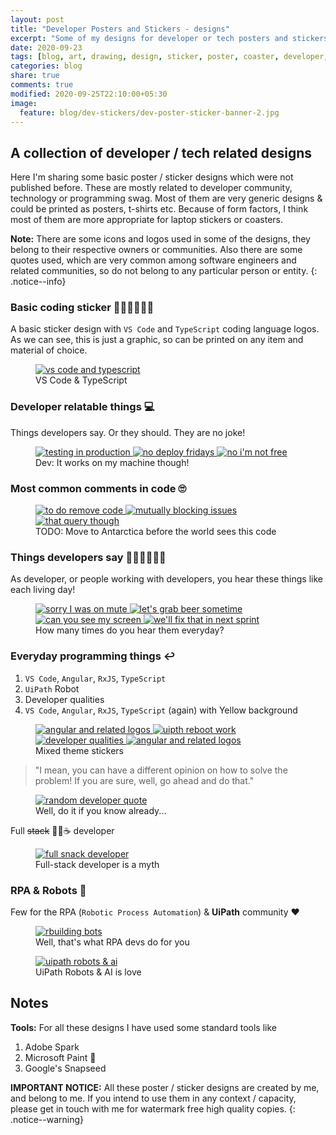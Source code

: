 ```yaml
---
layout: post
title: "Developer Posters and Stickers - designs"
excerpt: "Some of my designs for developer or tech posters and stickers"
date: 2020-09-23
tags: [blog, art, drawing, design, sticker, poster, coaster, developer, tech, quotes]
categories: blog
share: true
comments: true
modified: 2020-09-25T22:10:00+05:30
image:
  feature: blog/dev-stickers/dev-poster-sticker-banner-2.jpg
---
```


## A collection of developer / tech related designs

Here I'm sharing some basic poster / sticker designs which were not published before. These are mostly related to developer community, technology or programming swag. Most of them are very generic designs & could be printed as posters, t-shirts etc. Because of form factors, I think most of them are more appropriate for laptop stickers or coasters.

**Note:** There are some icons and logos used in some of the designs, they belong to their respective owners or communities. Also there are some quotes used, which are very common among software engineers and related communities, so do not belong to any particular person or entity.
{: .notice--info}

### Basic coding sticker 👩🏽‍💻👨🏼‍💻

A basic sticker design with `VS Code` and `TypeScript` coding language logos. As we can see, this is just a graphic, so can be printed on any item and material of choice.

<figure>
	<a href="/images/blog/dev-stickers/vs-code-and-typescript-2-01.jpeg">
        <img src="/images/blog/dev-stickers/vs-code-and-typescript-2-01.jpeg" alt="vs code and typescript" title="VS Code & TypeScript">
    </a>
	<figcaption>VS Code & TypeScript</figcaption>
</figure>

### Developer relatable things 💻

Things developers say. Or they should. They are no joke!

<figure class="third">
	<a href="/images/blog/dev-stickers/testing-code-in-prod-01.jpeg">
        <img src="/images/blog/dev-stickers/testing-code-in-prod-01.jpeg" alt="testing in production" title="Testing in production">
    </a>
	<a href="/images/blog/dev-stickers/no-deploy-fridays-01.jpeg">
        <img src="/images/blog/dev-stickers/no-deploy-fridays-01.jpeg" alt="no deploy fridays" title="No deploy Fridays">
    </a>
    <a href="/images/blog/dev-stickers/im-not-free-01.jpg">
        <img src="/images/blog/dev-stickers/im-not-free-01.jpg" alt="no i'm not free" title="I'm not free for 5 min">
    </a>
	<figcaption>Dev: It works on my machine though!</figcaption>
</figure>

### Most common comments in code 🙄

<figure class="third">
	<a href="/images/blog/dev-stickers/to-do-01.jpeg">
        <img src="/images/blog/dev-stickers/to-do-01.jpeg" alt="to do remove code" title="To do remove code">
    </a>
	<a href="/images/blog/dev-stickers/to-do-7-01.jpeg">
        <img src="/images/blog/dev-stickers/to-do-7-01.jpeg" alt="mutually blocking issues" title="TMutually blocking issues">
    </a>
    <a href="/images/blog/dev-stickers/to-do-8-01.jpeg">
        <img src="/images/blog/dev-stickers/to-do-8-01.jpeg" alt="that query though" title="That query though">
    </a>
	<figcaption>TODO: Move to Antarctica before the world sees this code</figcaption>
</figure>

### Things developers say 🙋🏾‍♂️🙋🏻‍♀️

As developer, or people working with developers, you hear these things like each living day!

<figure class="half">
<a href="/images/blog/dev-stickers/zoom-2-01.jpeg">
        <img src="/images/blog/dev-stickers/zoom-2-01.jpeg" alt="sorry I was on mute" title="Zoom: Sorry, I was on mute!">
    </a>
	<a href="/images/blog/dev-stickers/slack-1-01.jpeg">
        <img src="/images/blog/dev-stickers/slack-1-01.jpeg" alt="let's grab beer sometime" title="Slack: Let's grab beer sometime">
    </a>
    <a href="/images/blog/dev-stickers/zoom-1-01.jpeg">
        <img src="/images/blog/dev-stickers/zoom-1-01.jpeg" alt="can you see my screen" title="Zoom: Can you see my screen?">
    </a>
    <a href="/images/blog/dev-stickers/next-sprint-01.jpeg">
        <img src="/images/blog/dev-stickers/next-sprint-01.jpeg" alt="we'll fix that in next sprint" title="We'll fix that in next sprint">
    </a>    
	<figcaption>How many times do you hear them everyday?</figcaption>
</figure>

### Everyday programming things ↩

1. `VS Code`, `Angular`, `RxJS`, `TypeScript`
2. `UiPath` Robot
3. Developer qualities
4. `VS Code`, `Angular`, `RxJS`, `TypeScript` (again) with Yellow background

<figure class="half">
<a href="/images/blog/dev-stickers/vs-code-angular-rxjs-ts-01.jpeg">
        <img src="/images/blog/dev-stickers/vs-code-angular-rxjs-ts-01.jpeg" alt="angular and related logos" title="Angular and related logos">
    </a>
	<a href="/images/blog/dev-stickers/uipath-reboot-work-01.jpeg">
        <img src="/images/blog/dev-stickers/uipath-reboot-work-01.jpeg" alt="uipth reboot work" title="UiPath Reboot Work">
    </a>
    <a href="/images/blog/dev-stickers/coding-design-problem-solving-3-01.jpeg">
        <img src="/images/blog/dev-stickers/coding-design-problem-solving-3-01.jpeg" alt="developer qualities" title="Developer qualities">
    </a>
    <a href="/images/blog/dev-stickers/vs-code-angular-rxjs-ts-yellow-1-01.jpeg">
        <img src="/images/blog/dev-stickers/vs-code-angular-rxjs-ts-yellow-1-01.jpeg" alt="angular and related logos" title="Angular and related logos in Yellow">
    </a>    
	<figcaption>Mixed theme stickers</figcaption>
</figure>

> "I mean, you can have a different opinion on how to solve the problem! If you are sure, well, go ahead and do that."

<figure>
	<a href="/images/blog/dev-stickers/yes-that-too-4-01.jpeg">
        <img src="/images/blog/dev-stickers/yes-that-too-4-01.jpeg" alt="random developer quote" title="Yes, you can do that too">
    </a>
	<figcaption>Well, do it if you know already...</figcaption>
</figure>

Full ~~stack~~ 🍔🍟☕ developer

<figure>
	<a href="/images/blog/dev-stickers/full-snack-developer-01.jpeg">
        <img src="/images/blog/dev-stickers/full-snack-developer-01.jpeg" alt="full snack developer" title="Full snack developer">
    </a>
	<figcaption>Full-stack developer is a myth</figcaption>
</figure>

### RPA & Robots 🤖

Few for the RPA (`Robotic Process Automation`) & **UiPath** community ❤

<figure>
	<a href="/images/blog/dev-stickers/building-bots-01.jpeg">
        <img src="/images/blog/dev-stickers/building-bots-01.jpeg" alt="rbuilding bots" title="Building bots">
    </a>
	<figcaption>Well, that's what RPA devs do for you</figcaption>
</figure>

<figure>
	<a href="/images/blog/dev-stickers/uipath-robot-ai-01.jpeg">
        <img src="/images/blog/dev-stickers/uipath-robot-ai-01.jpeg" alt="uipath robots & ai" title="UiPath robots & AI">
    </a>
	<figcaption>UiPath Robots & AI is love</figcaption>
</figure>

## Notes

**Tools:** For all these designs I have used some standard tools like

1. Adobe Spark
2. Microsoft Paint 😬
3. Google's Snapseed

**IMPORTANT NOTICE:** All these poster / sticker designs are created by me, and belong to me. If you intend to use them in any context / capacity, please get in touch with me for watermark free high quality copies.
{: .notice--warning}